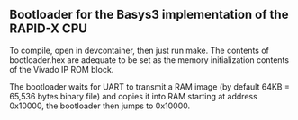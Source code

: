 ## Bootloader for the Basys3 implementation of the RAPID-X CPU

To compile, open in devcontainer, then just run make.
The contents of bootloader.hex are adequate to be set as the memory initialization contents of the Vivado IP ROM block.

The bootloader waits for UART to transmit a RAM image (by default 64KB = 65,536 bytes binary file) and copies it into
RAM starting at address 0x10000, the bootloader then jumps to 0x10000.
